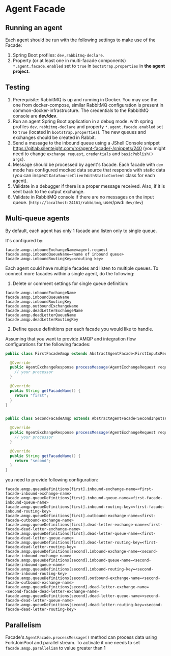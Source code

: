 # Agent Facade

## Running an agent

Each agent should be run with the following settings to make use of the Facade:

1. Spring Boot profiles: `dev,rabbitmq-declare`.
2. Property (or at least one in multi-facade components) `*.agent.facade.enabled` set to `true`
   in `bootstrap.properties` in **the agent project.**

## Testing

1. Prerequisite: RabbitMQ is up and running in Docker. You may use the one from docker-compose,
   similar RabbitMQ configuration is present in common-docker-infrastructure. The credentials to the
   RabbitMQ console are **dev/dev**.
2. Run an agent Spring Boot application in a debug mode. with spring profiles `dev,rabbitmq-declare`
   and property `*.agent.facade.enabled` set to `true` (located in `bootstrap.properties`). The new
   queues and exchanges should be created in Rabbit.
3. Send a message to the inbound queue using a JShell Console
   snippet https://gitlab.silenteight.com/ro/agent-facade/-/snippets/240 (you might need to
   change `exchange request`, `credentials` and `basicPublish() args`).
4. Message should be processed by agent's facade. Each facade with `dev` mode has configured mocked
   data source that responds with static data (you can inspect `DataSourceClientWithStaticContent`
   class for each agent).
5. Validate in a debugger if there is a proper message received. Also, if it is sent back to the
   output exchange.
6. Validate in RabbitMQ console if there are no messages on the input
   queue. (`http://localhost:24161/rabbitmq`, user/pwd: `dev/dev`)

## Multi-queue agents

By default, each agent has only 1 facade and listen only to single queue.

It's configured by:

```
facade.amqp.inboundExchangeName=agent.request
facade.amqp.inboundQueueName=<name of inbound queue>
facade.amqp.inboundRoutingKey=<routing key>
```

Each agent could have multiple facades and listen to multiple queues. To connect more facades within
a single agent, do the following:

1. Delete or comment settings for single queue definition:

```asciidoc
facade.amqp.inboundExchangeName
facade.amqp.inboundQueueName
facade.amqp.inboundRoutingKey
facade.amqp.outboundExchangeName
facade.amqp.deadLetterExchangeName
facade.amqp.deadLetterQueueName
facade.amqp.deadLetterRoutingKey
```

2. Define queue definitions per each facade you would like to handle.

Assuming that you want to provide AMQP and integration flow configurations for the following
facades:

```java
public class FirstFacadeAmqp extends AbstractAgentFacade<FirstInputsRequest, FirstInput> {

  @Override
  public AgentExchangeResponse processMessage(AgentExchangeRequest request) {
    // your processor
  }

  @Override
  public String getFacadeName() {
    return "first";
  }
}


public class SecondFacadeAmqp extends AbstractAgentFacade<SecondInputsRequest, SecondInput> {

  @Override
  public AgentExchangeResponse processMessage(AgentExchangeRequest request) {
    // your processor
  }

  @Override
  public String getFacadeName() {
    return "second";
  }
}

```

you need to provide following configuration:

```
facade.amqp.queueDefinitions[first].inbound-exchange-name=<first-facade-inbound-exchange-name>
facade.amqp.queueDefinitions[first].inbound-queue-name=<first-facade-inbound-queue-name>
facade.amqp.queueDefinitions[first].inbound-routing-key=<first-facade-inbound-routing-key>
facade.amqp.queueDefinitions[first].outbound-exchange-name=<first-facade-outbound-exchange-name>
facade.amqp.queueDefinitions[first].dead-letter-exchange-name=<first-facade-dead-letter-exchange-name>
facade.amqp.queueDefinitions[first].dead-letter-queue-name=<first-facade-dead-letter-queue-name>
facade.amqp.queueDefinitions[first].dead-letter-routing-key=<first-facade-dead-letter-routing-key>
facade.amqp.queueDefinitions[second].inbound-exchange-name=<second-facade-inbound-exchange-name>
facade.amqp.queueDefinitions[second].inbound-queue-name=<second-facade-inbound-queue-name>
facade.amqp.queueDefinitions[second].inbound-routing-key=<second-facade-inbound-routing-key>
facade.amqp.queueDefinitions[second].outbound-exchange-name=<second-facade-outbound-exchange-name>
facade.amqp.queueDefinitions[second].dead-letter-exchange-name=<second-facade-dead-letter-exchange-name>
facade.amqp.queueDefinitions[second].dead-letter-queue-name=<second-facade-dead-letter-queue-name>
facade.amqp.queueDefinitions[second].dead-letter-routing-key=<second-facade-dead-letter-routing-key>
```

## Parallelism

Facade's `AgentFacade.processMessage()` method can process data using ForkJoinPool and parallel
stream. To activate it one needs to set `facade.amqp.parallelism` to value greater than 1
